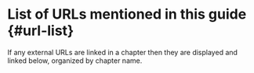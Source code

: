 <!-- -->
# List of URLs mentioned in this guide {#url-list}

If any external URLs are linked in a chapter then they are displayed
and linked below, organized by chapter name.


